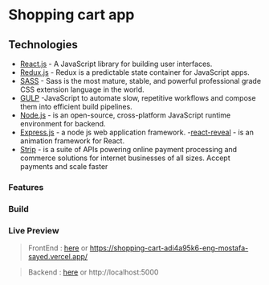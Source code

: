 # Shopping cart app

## Technologies

- [React.js] - A JavaScript library for building user interfaces.
- [Redux.js] - Redux is a predictable state container for JavaScript apps.
- [SASS] - Sass is the most mature, stable, and powerful professional grade CSS extension language in the world.
- [GULP] -JavaScript to automate slow, repetitive workflows and compose them into efficient build pipelines.
- [Node.js] - is an open-source, cross-platform JavaScript runtime environment for backend.
- [Express.js] - a node js web application framework. -[react-reveal] - is an animation framework for React.
- [Strip] - is a suite of APIs powering online payment processing and commerce solutions for internet businesses of all sizes. Accept payments and scale faster

### Features

### Build

### Live Preview

> FrontEnd : [here](https://shopping-cart-adi4a95k6-eng-mostafa-sayed.vercel.app/) or https://shopping-cart-adi4a95k6-eng-mostafa-sayed.vercel.app/

> Backend : [here](http://localhost:5000) or http://localhost:5000

[react.js]: https://reactjs.org
[node.js]: http://nodejs.org
[express.js]: http://expressjs.com
[redux.js]: https://redux.js.org/
[sass]: https://sass-lang.com/
[gulp]: https://gulpjs.com/
[react-reveal]: https://www.react-reveal.com/
[strip]: https://stripe.com/
